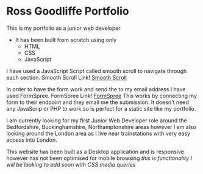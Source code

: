 # __Ross Goodliffe Portfolio__

This is my portfolio as a junior web developer

* It has been built from scratch using only 
  * HTML
  * CSS
  * JavaScript
 
I have used a JavaScript Script called smooth scroll to navigate through each section.
Smooth Scroll Link!
[Smooth Scroll](https://github.com/cferdinandi/smooth-scroll)

In order to have the form work and send the to my email address I have used FormSpree.
FormSpree Link!
[FormSpree](https://formspree.io/)
This works by connecting my form to their endpoint and they email me the submission. It doesn't need any JavaScrip or PHP to work so is perfect for a static site like my portfolio.

I am currently looking for my first Junior Web Developer role around the Bedfordshire, Buckinghamshire, Northamptonshire areas however I am also looking around the London area as I live near trainstations with very easy access into London.

This website has been built as a Desktop application and is responsive however has not been optimised for mobile browsing 
*this is functionality I will be looking to add soon with CSS media queries*



